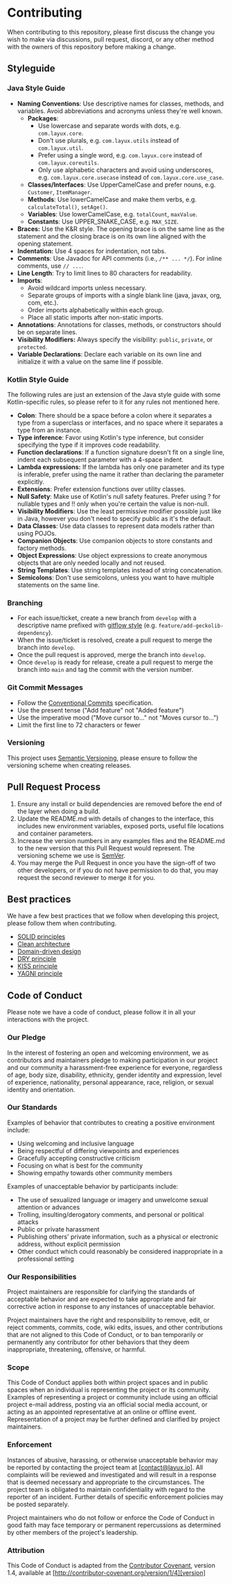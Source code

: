 # Contributing

When contributing to this repository, please first discuss the change you wish to make via discussions, pull request, discord, or any other method with the owners of this repository before making a change.

## Styleguide

### Java Style Guide

- **Naming Conventions**: Use descriptive names for classes, methods, and variables. Avoid abbreviations and acronyms unless they're well known.
    - **Packages**: 
      - Use lowercase and separate words with dots, e.g. `com.layux.core`.
      - Don't use plurals, e.g. `com.layux.utils` instead of `com.layux.util`.
      - Prefer using a single word, e.g. `com.layux.core` instead of `com.layux.coreutils`.
      - Only use alphabetic characters and avoid using underscores, e.g. `com.layux.core.usecase` instead of `com.layux.core.use_case`.
    - **Classes/Interfaces**: Use UpperCamelCase and prefer nouns, e.g. `Customer`, `ItemManager`.
    - **Methods**: Use lowerCamelCase and make them verbs, e.g. `calculateTotal()`, `setAge()`.
    - **Variables**: Use lowerCamelCase, e.g. `totalCount`, `maxValue`.
    - **Constants**: Use UPPER_SNAKE_CASE, e.g. `MAX_SIZE`.
- **Braces:** Use the K&R style. The opening brace is on the same line as the statement and the closing brace is on its own line aligned with the opening statement.
- **Indentation:** Use 4 spaces for indentation, not tabs.
- **Comments**: Use Javadoc for API comments (i.e., `/** ... */`). For inline comments, use `// ...`.
- **Line Length**: Try to limit lines to 80 characters for readability.
- **Imports**:
    - Avoid wildcard imports unless necessary.
    - Separate groups of imports with a single blank line (java, javax, org, com, etc.).
    - Order imports alphabetically within each group.
    - Place all static imports after non-static imports.
- **Annotations**: Annotations for classes, methods, or constructors should be on separate lines.
- **Visibility Modifiers:** Always specify the visibility: `public`, `private`, or `protected`.
- **Variable Declarations**: Declare each variable on its own line and initialize it with a value on the same line if possible.

### Kotlin Style Guide

The following rules are just an extension of the Java style guide with some Kotlin-specific rules, so please refer to it for any rules not mentioned here.

- **Colon**: There should be a space before a colon where it separates a type from a superclass or interfaces, and no space where it separates a type from an instance.
- **Type inference**: Favor using Kotlin's type inference, but consider specifying the type if it improves code readability.
- **Function declarations**: If a function signature doesn't fit on a single line, indent each subsequent parameter with a 4-space indent.
- **Lambda expressions:** If the lambda has only one parameter and its type is inferable, prefer using the name it rather than declaring the parameter explicitly.
- **Extensions**: Prefer extension functions over utility classes.
- **Null Safety**: Make use of Kotlin's null safety features. Prefer using ? for nullable types and !! only when you're certain the value is non-null.
- **Visibility Modifiers**: Use the least permissive modifier possible just like in Java, however you don't need to specify public as it's the default.
- **Data Classes**: Use data classes to represent data models rather than using POJOs.
- **Companion Objects**: Use companion objects to store constants and factory methods.
- **Object Expressions**: Use object expressions to create anonymous objects that are only needed locally and not reused.
- **String Templates**: Use string templates instead of string concatenation.
- **Semicolons**: Don't use semicolons, unless you want to have multiple statements on the same line.

### Branching

* For each issue/ticket, create a new branch from `develop` with a descriptive name prefixed with [gitflow style](https://www.atlassian.com/git/tutorials/comparing-workflows/gitflow-workflow) (e.g. `feature/add-geckolib-dependency`).
* When the issue/ticket is resolved, create a pull request to merge the branch into `develop`.
* Once the pull request is approved, merge the branch into `develop`.
* Once `develop` is ready for release, create a pull request to merge the branch into `main` and tag the commit with the version number.

### Git Commit Messages

* Follow the [Conventional Commits](https://www.conventionalcommits.org/en/v1.0.0/) specification.
* Use the present tense ("Add feature" not "Added feature")
* Use the imperative mood ("Move cursor to..." not "Moves cursor to...")
* Limit the first line to 72 characters or fewer

### Versioning

This project uses [Semantic Versioning](https://semver.org/), please ensure to follow the versioning scheme when creating releases.

## Pull Request Process

1. Ensure any install or build dependencies are removed before the end of the layer when doing a
   build.
2. Update the README.md with details of changes to the interface, this includes new environment
   variables, exposed ports, useful file locations and container parameters.
3. Increase the version numbers in any examples files and the README.md to the new version that this
   Pull Request would represent. The versioning scheme we use is [SemVer](http://semver.org/).
4. You may merge the Pull Request in once you have the sign-off of two other developers, or if you
   do not have permission to do that, you may request the second reviewer to merge it for you.

## Best practices

We have a few best practices that we follow when developing this project, please follow them when contributing.

* [SOLID principles](https://www.educative.io/answers/what-are-the-solid-principles-in-java)
* [Clean architecture](https://blog.cleancoder.com/uncle-bob/2012/08/13/the-clean-architecture.html)
* [Domain-driven design](https://en.wikipedia.org/wiki/Domain-driven_design)
* [DRY principle](https://en.wikipedia.org/wiki/Don%27t_repeat_yourself)
* [KISS principle](https://en.wikipedia.org/wiki/KISS_principle)
* [YAGNI principle](https://en.wikipedia.org/wiki/You_aren%27t_gonna_need_it)

## Code of Conduct

Please note we have a code of conduct, please follow it in all your interactions with the project.

### Our Pledge

In the interest of fostering an open and welcoming environment, we as
contributors and maintainers pledge to making participation in our project and
our community a harassment-free experience for everyone, regardless of age, body
size, disability, ethnicity, gender identity and expression, level of experience,
nationality, personal appearance, race, religion, or sexual identity and
orientation.

### Our Standards

Examples of behavior that contributes to creating a positive environment
include:

* Using welcoming and inclusive language
* Being respectful of differing viewpoints and experiences
* Gracefully accepting constructive criticism
* Focusing on what is best for the community
* Showing empathy towards other community members

Examples of unacceptable behavior by participants include:

* The use of sexualized language or imagery and unwelcome sexual attention or
  advances
* Trolling, insulting/derogatory comments, and personal or political attacks
* Public or private harassment
* Publishing others' private information, such as a physical or electronic
  address, without explicit permission
* Other conduct which could reasonably be considered inappropriate in a
  professional setting

### Our Responsibilities

Project maintainers are responsible for clarifying the standards of acceptable
behavior and are expected to take appropriate and fair corrective action in
response to any instances of unacceptable behavior.

Project maintainers have the right and responsibility to remove, edit, or
reject comments, commits, code, wiki edits, issues, and other contributions
that are not aligned to this Code of Conduct, or to ban temporarily or
permanently any contributor for other behaviors that they deem inappropriate,
threatening, offensive, or harmful.

### Scope

This Code of Conduct applies both within project spaces and in public spaces
when an individual is representing the project or its community. Examples of
representing a project or community include using an official project e-mail
address, posting via an official social media account, or acting as an appointed
representative at an online or offline event. Representation of a project may be
further defined and clarified by project maintainers.

### Enforcement

Instances of abusive, harassing, or otherwise unacceptable behavior may be
reported by contacting the project team at [contact@layux.io]. All
complaints will be reviewed and investigated and will result in a response that
is deemed necessary and appropriate to the circumstances. The project team is
obligated to maintain confidentiality with regard to the reporter of an incident.
Further details of specific enforcement policies may be posted separately.

Project maintainers who do not follow or enforce the Code of Conduct in good
faith may face temporary or permanent repercussions as determined by other
members of the project's leadership.

### Attribution

This Code of Conduct is adapted from the [Contributor Covenant][homepage], version 1.4,
available at [http://contributor-covenant.org/version/1/4][version]

[homepage]: http://contributor-covenant.org
[version]: http://contributor-covenant.org/version/1/4/
